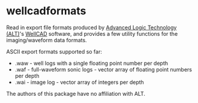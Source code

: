 # wellcadformats

Read in export file formats produced by [Advanced Logic Technology (ALT)](http://www.alt.lu/default.htm)'s [WellCAD](http://www.alt.lu/software.htm) software, and provides a few utility functions for the imaging/waveform data formats.

ASCII export formats supported so far:

- .waw - well logs with a single floating point number per depth
- .waf - full-waveform sonic logs - vector array of floating point numbers per depth
- .wai - image log - vector array of integers per depth

The authors of this package have no affiliation with ALT.
